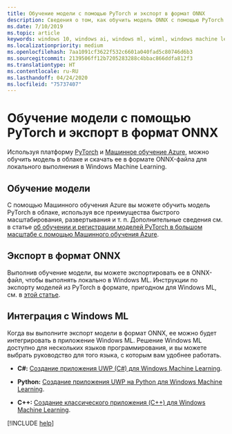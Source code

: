 ```yaml
---
title: Обучение модели с помощью PyTorch и экспорт в формат ONNX
description: Сведения о том, как обучить модель ONNX с помощью PyTorch.
ms.date: 7/10/2019
ms.topic: article
keywords: windows 10, windows ai, windows ml, winml, windows machine learning, pytorch
ms.localizationpriority: medium
ms.openlocfilehash: 7aa1091cf3622f532c6601a040fad5c80746d6b3
ms.sourcegitcommit: 2139506ff12b7205283288c4bbac866ddfa812f3
ms.translationtype: HT
ms.contentlocale: ru-RU
ms.lasthandoff: 04/24/2020
ms.locfileid: "75737407"
---
```

# <a name="train-a-model-with-pytorch-and-export-to-onnx"></a>Обучение модели с помощью PyTorch и экспорт в формат ONNX

Используя платформу [PyTorch](https://pytorch.org/) и [Машинное обучение Azure](https://azure.microsoft.com/services/machine-learning-service/), можно обучить модель в облаке и скачать ее в формате ONNX-файла для локального выполнения в Windows Machine Learning.

## <a name="train-the-model"></a>Обучение модели

С помощью Машинного обучения Azure вы можете обучить модель PyTorch в облаке, используя все преимущества быстрого масштабирования, развертывания и т. п. Дополнительные сведения см. в статье [об обучении и регистрации моделей PyTorch в большом масштабе с помощью Машинного обучения Azure](https://docs.microsoft.com/azure/machine-learning/service/how-to-train-pytorch).

## <a name="export-to-onnx"></a>Экспорт в формат ONNX

Выполнив обучение модели, вы можете экспортировать ее в ONNX-файл, чтобы выполнять локально в Windows ML. Инструкции по экспорту моделей из PyTorch в формате, пригодном для Windows ML, см. в [этой статье](https://github.com/onnx/tutorials/blob/master/tutorials/ExportModelFromPyTorchForWinML.md).


## <a name="integrate-with-windows-ml"></a>Интеграция с Windows ML

Когда вы выполните экспорт модели в формат ONNX, ее можно будет интегрировать в приложение Windows ML. Решение Windows ML доступно для нескольких языков программирования, и вы можете выбрать руководство для того языка, с которым вам удобнее работать.

* **C#:** [Создание приложения UWP (C#) для Windows Machine Learning](https://docs.microsoft.com/windows/ai/windows-ml/get-started-uwp).

* **Python:** [Создание приложения UWP на Python для Windows Machine Learning](https://github.com/Microsoft/xlang/tree/master/samples/python/winml_tutorial).

* **C++:** [Создание классического приложения (C++) для Windows Machine Learning](https://docs.microsoft.com/windows/ai/windows-ml/get-started-desktop).

[!INCLUDE [help](../includes/get-help.md)]
